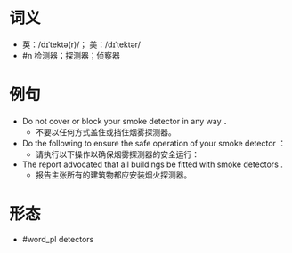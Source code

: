 # 词义
- 英：/dɪˈtektə(r)/； 美：/dɪˈtektər/
- #n 检测器；探测器；侦察器
# 例句
- Do not cover or block your smoke detector in any way ．
	- 不要以任何方式盖住或挡住烟雾探测器。
- Do the following to ensure the safe operation of your smoke detector ：
	- 请执行以下操作以确保烟雾探测器的安全运行：
- The report advocated that all buildings be fitted with smoke detectors .
	- 报告主张所有的建筑物都应安装烟火探测器。
# 形态
- #word_pl detectors
